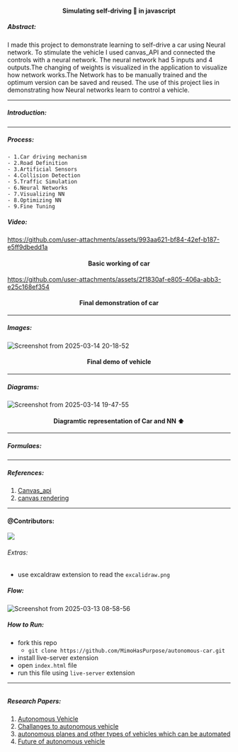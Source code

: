 <h4 align="center" > Simulating self-driving 🚗 in javascript
</h4>


##### Abstract:
I made this project to demonstrate learning to self-drive a car using Neural network. To stimulate the vehicle I  used canvas_API and connected the controls with a neural network. The neural network had 5 inputs and 4 outputs.The changing of weights is visualized in the application to visualize how network works.The Network has to be manually trained and the optimum version can be saved and reused. The use of this project lies in demonstrating how Neural networks learn to control a vehicle.

---





##### Introduction:

---

##### Process:
    - 1.Car driving mechanism
    - 2.Road Definition
    - 3.Artificial Sensors
    - 4.Collision Detection
    - 5.Traffic Simulation
    - 6.Neural Networks
    - 7.Visualizing NN
    - 8.Optimizing NN
    - 9.Fine Tuning
##### Video:



https://github.com/user-attachments/assets/993aa621-bf84-42ef-b187-e5ff9dbedd1a
<h4 align="center">Basic working of car</h4>



https://github.com/user-attachments/assets/2f1830af-e805-406a-abb3-e25c168ef354


<h4 align="center">Final demonstration of car</h4>

---

##### Images:
![Screenshot from 2025-03-14 20-18-52](https://github.com/user-attachments/assets/8c47099d-7884-402a-9f7b-6087f7a764de)
<h4 align="center"> Final demo of vehicle</h4>


---

##### Diagrams:
![Screenshot from 2025-03-14 19-47-55](https://github.com/user-attachments/assets/bbd0a5d9-fee4-48bb-acda-7ad7487119c5) 
<h4 align="center">Diagramtic representation of Car and NN ⬆️</h4>


---

##### Formulaes:



---

##### References:
1. [Canvas_api](https://developer.mozilla.org/en-US/docs/Web/API/Canvas_API)
2. [canvas rendering](https://developer.mozilla.org/en-US/docs/Web/API/CanvasRenderingContext2D)


---

#### @Contributors:
<a href="https://github.com/MimoHasPurpose/autonomous-car/graphs/contributors">
  <img src="https://contrib.rocks/image?repo=MimoHasPurpose/autonomous-car" />
</a>




###### Extras:
- use excaldraw extension to read the `excalidraw.png`

##### Flow:
![Screenshot from 2025-03-13 08-58-56](https://github.com/user-attachments/assets/47354913-d967-4457-950f-e6f950477606)


##### How to Run:
- fork this repo
    - ```git clone https://github.com/MimoHasPurpose/autonomous-car.git```
- install live-server extension
- open `index.html` file
- run this file using `live-server` extension

---

###### <h5>Research Papers:</h5>

1. [Autonomous Vehicle](data/Autonomous_Vehicles.pdf)
2. [Challanges to autonomous vehicle](data/challenges_to_autonomous_vehicle.pdf)
3. [autonomous planes and other types of vehicles which can be automated](data/Autonomous%20Planes%20and%20Other%20Automated%20Vehicles.pdf)
4. [Future of autonomous vehicle](The_Future_of_Automated_and_Autonomous_Vehicles.pdf)
